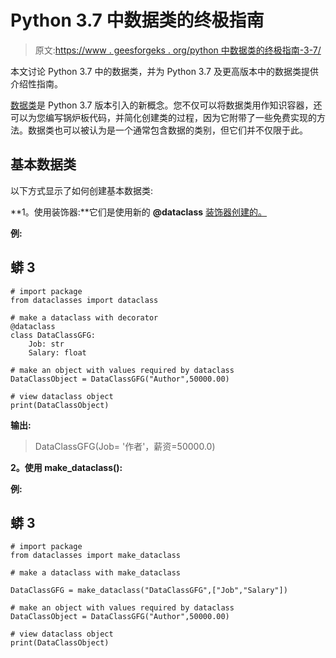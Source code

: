 # Python 3.7 中数据类的终极指南

> 原文:[https://www . geesforgeks . org/python 中数据类的终极指南-3-7/](https://www.geeksforgeeks.org/the-ultimate-guide-to-data-classes-in-python-3-7/)

本文讨论 Python 3.7 中的数据类，并为 Python 3.7 及更高版本中的数据类提供介绍性指南。

[数据类](https://www.geeksforgeeks.org/data-classes-in-python-an-introduction/)是 Python 3.7 版本引入的新概念。您不仅可以将数据类用作知识容器，还可以为您编写锅炉板代码，并简化创建类的过程，因为它附带了一些免费实现的方法。数据类也可以被认为是一个通常包含数据的类别，但它们并不仅限于此。

## 基本数据类

以下方式显示了如何创建基本数据类:

**1。使用装饰器:**它们是使用新的 **@dataclass** [装饰器创建的。](https://www.geeksforgeeks.org/decorators-in-python/)

**例:**

## 蟒 3

```
# import package
from dataclasses import dataclass

# make a dataclass with decorator
@dataclass
class DataClassGFG:
    Job: str
    Salary: float

# make an object with values required by dataclass
DataClassObject = DataClassGFG("Author",50000.00)

# view dataclass object
print(DataClassObject)
```

**输出:**

> DataClassGFG(Job= '作者'，薪资=50000.0)

**2。使用 make_dataclass():**

**例:**

## 蟒 3

```
# import package
from dataclasses import make_dataclass

# make a dataclass with make_dataclass

DataClassGFG = make_dataclass("DataClassGFG",["Job","Salary"])

# make an object with values required by dataclass
DataClassObject = DataClassGFG("Author",50000.00)

# view dataclass object
print(DataClassObject)
```
